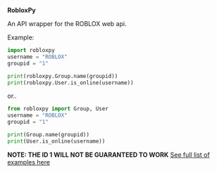 **RobloxPy**

An API wrapper for the ROBLOX web api.

Example:

```py 
import robloxpy
username = "ROBLOX"
groupid = "1"

print(robloxpy.Group.name(groupid))
print(robloxpy.User.is_online(username))
```
or..
```py
from robloxpy import Group, User
username = "ROBLOX"
groupid = "1"

print(Group.name(groupid))
print(User.is_online(username))
```
__NOTE: THE ID 1 WILL NOT BE GUARANTEED TO WORK__
[See full list of examples here](https://github.com/Camnooten/RobloxPy/tree/master/examples)
